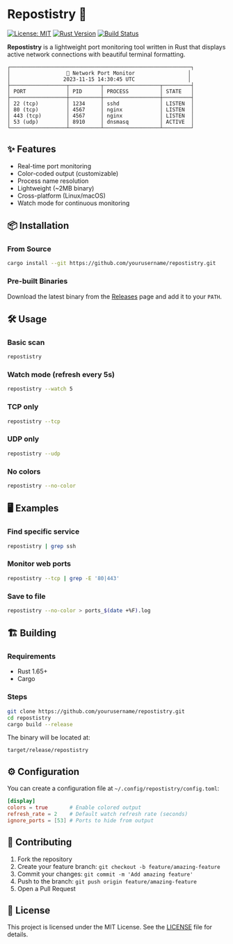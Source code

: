 # Repostistry 🔄

[![License: MIT](https://img.shields.io/badge/License-MIT-blue.svg)](https://opensource.org/licenses/MIT)
[![Rust Version](https://img.shields.io/badge/Rust-1.65%2B-orange)](https://www.rust-lang.org)
[![Build Status](https://github.com/yourusername/repostistry/actions/workflows/ci.yml/badge.svg)](https://github.com/yourusername/repostistry/actions)

**Repostistry** is a lightweight port monitoring tool written in Rust that displays active network connections with beautiful terminal formatting.

```plaintext
┌──────────────────────────────────────────────────────────┐
│                  🚦 Network Port Monitor                 │
│                 2023-11-15 14:30:45 UTC                 │
├──────────────────┬──────────┬──────────────────┬─────────┤
│ PORT             │ PID      │ PROCESS          │ STATE   │
├──────────────────┼──────────┼──────────────────┼─────────┤
│ 22 (tcp)         │ 1234     │ sshd             │ LISTEN  │
│ 80 (tcp)         │ 4567     │ nginx            │ LISTEN  │
│ 443 (tcp)        │ 4567     │ nginx            │ LISTEN  │
│ 53 (udp)         │ 8910     │ dnsmasq          │ ACTIVE  │
└──────────────────┴──────────┴──────────────────┴─────────┘
```

## ✨ Features

- Real-time port monitoring
- Color-coded output (customizable)
- Process name resolution
- Lightweight (~2MB binary)
- Cross-platform (Linux/macOS)
- Watch mode for continuous monitoring

## 📦 Installation

### From Source

```bash
cargo install --git https://github.com/yourusername/repostistry.git
```

### Pre-built Binaries

Download the latest binary from the [Releases](https://github.com/yourusername/repostistry/releases) page and add it to your `PATH`.

## 🛠️ Usage

### Basic scan

```bash
repostistry
```

### Watch mode (refresh every 5s)

```bash
repostistry --watch 5
```

### TCP only

```bash
repostistry --tcp
```

### UDP only

```bash
repostistry --udp
```

### No colors

```bash
repostistry --no-color
```

## 🖥️ Examples

### Find specific service

```bash
repostistry | grep ssh
```

### Monitor web ports

```bash
repostistry --tcp | grep -E '80|443'
```

### Save to file

```bash
repostistry --no-color > ports_$(date +%F).log
```

## 🏗️ Building

### Requirements

- Rust 1.65+
- Cargo

### Steps

```bash
git clone https://github.com/yourusername/repostistry.git
cd repostistry
cargo build --release
```

The binary will be located at:

```
target/release/repostistry
```

## ⚙️ Configuration

You can create a configuration file at `~/.config/repostistry/config.toml`:

```toml
[display]
colors = true       # Enable colored output
refresh_rate = 2    # Default watch refresh rate (seconds)
ignore_ports = [53] # Ports to hide from output
```

## 🤝 Contributing

1. Fork the repository
2. Create your feature branch: `git checkout -b feature/amazing-feature`
3. Commit your changes: `git commit -m 'Add amazing feature'`
4. Push to the branch: `git push origin feature/amazing-feature`
5. Open a Pull Request

## 📄 License

This project is licensed under the MIT License. See the [LICENSE](LICENSE) file for details.
